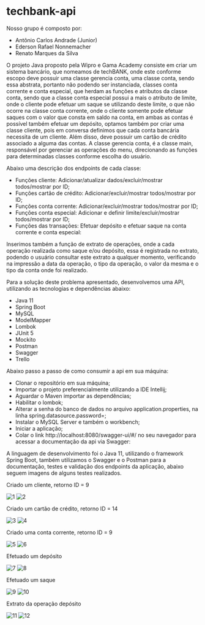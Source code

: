 # techbank-api

Nosso grupo é composto por:
* Antônio Carlos Andrade (Junior)
* Ederson Rafael Nonnemacher
* Renato Marques da Silva

O projeto Java proposto pela Wipro e Gama Academy consiste em criar um sistema bancário,
que nomeamos de techBANK, onde este conforme escopo deve possuir uma classe gerencia conta, uma classe conta,
sendo essa abstrata, portanto não podendo ser instanciada, classes conta corrente e conta especial,
que herdam as funções e atributos da classe conta, sendo que a classe conta especial possui a mais o
atributo de limite, onde o cliente pode efetuar um saque se utilizando deste limite, o que não ocorre na classe
conta corrente, onde o cliente somente pode efetuar saques com o valor que consta em saldo na conta,
em ambas as contas é possível também efetuar um depósito, optamos também por criar uma classe cliente,
pois em conversa definimos que cada conta bancária necessita de um cliente. Além disso, deve possuir um cartão de
crédito associado a alguma das contas. A classe gerencia conta, é a classe main, responsável por gerenciar
as operações do menu, direcionando as funções para determinadas classes conforme escolha do usuário.

Abaixo uma descrição dos endpoints de cada classe:

* Funções cliente: Adicionar/atualizar dados/excluir/mostrar todos/mostrar por ID;
* Funções cartão de crédito: Adicionar/excluir/mostrar todos/mostrar por ID;
* Funções conta corrente: Adicionar/excluir/mostrar todos/mostrar por ID;
* Funções conta especial: Adicionar e definir limite/excluir/mostrar todos/mostrar por ID;
* Funções das transações: Efetuar depósito e efetuar saque na conta corrente e conta especial:

Inserimos também a função de extrato de operações, onde a cada operação realizada como saque e/ou depósito, essa
é registrada no extrato, podendo o usuário consultar este extrato a qualquer momento, verificando na impressão
a data da operação, o tipo da operação, o valor da mesma e o tipo da conta onde foi realizado.

Para a solução deste problema apresentado, desenvolvemos uma API, utilizando as tecnologias e dependências abaixo:

* Java 11
* Spring Boot
* MySQL
* ModelMapper
* Lombok
* JUnit 5
* Mockito
* Postman
* Swagger
* Trello

Abaixo passo a passo de como consumir a api em sua máquina:

* Clonar o repositório em sua máquina;
* Importar o projeto preferencialmente utilizando a IDE Intellij;
* Aguardar o Maven importar as dependências;
* Habilitar o lombok;
* Alterar a senha do banco de dados no arquivo application.properties, na linha spring.datasource.password=;
* Instalar o MySQL Server e também o workbench;
* Iniciar a aplicação;
* Colar o link http://localhost:8080/swagger-ui/#/ no seu navegador para acessar a documentação da api via Swagger:

A linguagem de desenvolvimento foi o Java 11, utilizando o framework Spring Boot,
também utilizamos o Swagger e o Postman para a documentação, testes e validação
dos endpoints da aplicação, abaixo seguem imagens de alguns testes realizados.

Criado um cliente, retorno ID = 9

![1](https://user-images.githubusercontent.com/45982271/165943555-8d021648-bf16-46c2-a344-afe59d449bbb.PNG)
![2](https://user-images.githubusercontent.com/45982271/165943629-36bca478-fcfe-41aa-af77-3c50326e000f.PNG)

Criado um cartão de crédito, retorno ID = 14

![3](https://user-images.githubusercontent.com/45982271/165943652-d10586b2-1fcd-42d1-85d0-e2fd24b1ace4.PNG)
![4](https://user-images.githubusercontent.com/45982271/165943663-d07d943e-6f2d-4500-b917-f383434f7ed8.PNG)

Criado uma conta corrente, retorno ID = 9

![5](https://user-images.githubusercontent.com/45982271/165943673-a5a86c7e-f55c-49a3-9a73-42607f75f855.PNG)
![6](https://user-images.githubusercontent.com/45982271/165943683-b4bd84de-a0bb-46b7-b5b9-67b56760e1ee.PNG)

Efetuado um depósito

![7](https://user-images.githubusercontent.com/45982271/165943698-55aa8dcd-c3ff-4494-8b48-ddcae1050af2.PNG)
![8](https://user-images.githubusercontent.com/45982271/165943704-ffe0891c-aa05-4d27-afc1-d796c8fa23c5.PNG)

Efetuado um saque

![9](https://user-images.githubusercontent.com/45982271/165943724-3180e339-1620-42ea-b9a6-0d060670b8c8.PNG)
![10](https://user-images.githubusercontent.com/45982271/165943728-d2807ebb-e589-458f-be7c-4bd34a7456e1.PNG)

Extrato da operação depósito

![11](https://user-images.githubusercontent.com/45982271/165943742-390119d1-5c75-4882-a3f5-ef31592de638.PNG)
![12](https://user-images.githubusercontent.com/45982271/165943754-5e1916e0-5504-47d2-ab23-d494168bfea8.PNG)
